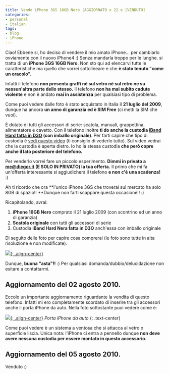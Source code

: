 ```yaml
---
title: Vendo iPhone 3GS 16GB Nero [AGGIORNATO x 2] e [VENDUTO]
categories:
- personal
- italian
tags:
- blog
- iPhone
---
```

Ciao! Ebbene si, ho deciso di vendere il mio amato iPhone... per cambiarlo
ovviamente con il nuovo iPhone4 :) Senza mandarla troppo per le lunghe. si
tratta di un **iPhone 3GS 16GB Nero**. Non sto qui ad elencarvi tutte le
caratteristiche ma quello che vorrei sottolineare e che **è stato tenuto "come
un oracolo".**

Infatti il telefono **non presenta graffi né sul vetro né sul retro ne su
nessun'altra parte dello stesso.** Il telefono **non ha mai subito cadute
violente** e non è andato **mai in assistenza** per qualsiasi tipo di
problema.

Come puoi vedere dalle foto è stato acquistato in Italia il **21 luglio del
2009**, dunque ha ancora **un anno di garanzia ed è SIM Free** (ci metti la
SIM che vuoi).

É dotato di tutti gli accessori di serie: scatola, manuali, grappettina,
alimentatore e cavetto. Con il telefono inoltre **ti do anche la custodia
[iBand Hard fatta in D3O](http://www.tech21.uk.com/products-mobile-iphone2.html)
(con imballo originale)**. Per farti capire che tipo di custodia
è [vedi questo video](http://www.youtube.com/watch?v=j4uMTZWh0Rc) (ti
consiglio di vederlo tutto). Sul video vedrai che la custodia è aperta dietro.
Io ho la stessa custodia **che però copre anche il lato posteriore del
telefono.**

Per venderlo vorrei fare un piccolo esperimento. **Dimmi in privato a
me@diegor.it (E SOLO IN PRIVATO) la tua offerta.** Il primo che mi fa
un'offerta interessante si aggiudicherà il telefono **e non c'è una
scadenza!** :)

Ah ti ricordo che ora **l'unico iPhone 3GS che troverai sul mercato ha solo
8GB di spazio!! **Dunque non farti scappare questa occasione!! :)

Ricapitolando, avrai:

  1. **iPhone 16GB Nero** comprato il 21 luglio 2009 (con scontrino ed un anno di garanzia)
  2. **Scatola originale** con tutti gli accessori di serie
  3. Custodia **iBand Hard Nera fatta in D3O** anch'essa con imballo originale
  
Di seguito delle foto per capire cosa comprerai (le foto sono tutte in alta
risoluzione e non modificate).

[![]({{site.url}}/images/iPhone3.jpg){: .align-center}]({{site.url}}/images/iPhone3.jpg)

Dunque, **buona "asta"!!** :) Per qualsiasi domanda/dubbio/delucidazione non
esitare a contattarmi.

## Aggiornamento del 02 agosto 2010.
  
Eccolo un importante aggiornamento riguardante la vendita di questo telefono.
Infatti mi ero completamente scordato di inserire tra gli accessori anche il
porta iPhone da auto. Nella foto sottostante puoi vedere come è:

[![]({{site.url}}/images/porta_iPhone.jpg){: .align-center}]({{site.url}}/images/porta_iPhone.jpg)
_Porta iPhone da auto_
{: .text-center}

Come puoi vedere è un sistema a ventosa che si attacca al vetro o superficie
liscia. Unica nota: l'iPhone ci entra a pennello dunque **non deve avere
nessuna custodia per essere montato in questo accessorio.**

## Aggiornamento del 05 agosto 2010.

Venduto :)
